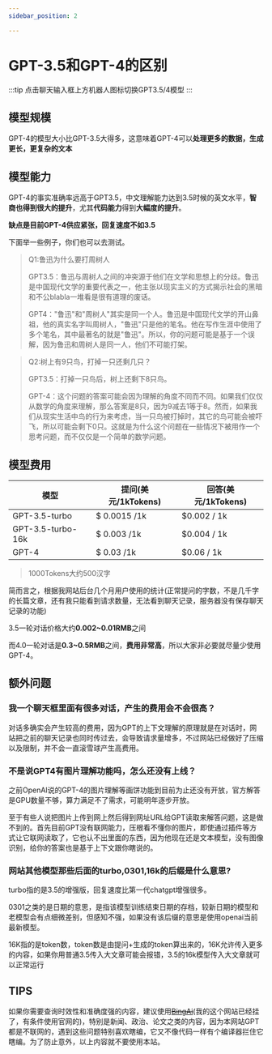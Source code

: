 ```yaml
---
sidebar_position: 2

---
```

# GPT-3.5和GPT-4的区别


:::tip
点击聊天输入框上方机器人图标切换GPT3.5/4模型
:::
## 模型规模

GPT-4的模型大小比GPT-3.5大得多，这意味着GPT-4可以**处理更多的数据，生成更长，更复杂的文本**

## 模型能力

GPT-4的事实准确率远高于GPT3.5，中文理解能力达到3.5时候的英文水平，**智商也得到很大的提升**，尤其**代码能力**得到**大幅度的提升**。

**缺点是目前GPT-4供应紧张，回复速度不如3.5**

下面举一些例子，你们也可以去测试。

> Q1:鲁迅为什么要打周树人
>
> GPT3.5：鲁迅与周树人之间的冲突源于他们在文学和思想上的分歧。鲁迅是中国现代文学的重要代表之一，他主张以现实主义的方式揭示社会的黑暗和不公blabla一堆看是很有道理的废话。
>
> GPT4："鲁迅"和"周树人"其实是同一个人。鲁迅是中国现代文学的开山鼻祖，他的真实名字叫周树人，"鲁迅"只是他的笔名。他在写作生涯中使用了多个笔名，其中最著名的就是"鲁迅"。所以，你的问题可能是基于一个误解，因为鲁迅和周树人是同一人，他们不可能打架。

> Q2:树上有9只鸟，打掉一只还剩几只？
>
> GPT3.5：打掉一只鸟后，树上还剩下8只鸟。
>
> GPT-4：这个问题的答案可能会因为理解的角度不同而不同。如果我们仅仅从数学的角度来理解，那么答案是8只，因为9减去1等于8。然而，如果我们从现实生活中鸟的行为来考虑，当一只鸟被打掉时，其它的鸟可能会被吓飞，所以可能会剩下0只。这就是为什么这个问题在一些情况下被用作一个思考问题，而不仅仅是一个简单的数学问题。

## 模型费用

| 模型              | 提问(美元/1kTokens) | 回答(美元/1kTokens) |
| ----------------- | ------------------- | ------------------- |
| GPT-3.5-turbo     | $ 0.0015 /1k        | $0.002 / 1k         |
| GPT-3.5-turbo-16k | $ 0.003 /1k         | $0.004 / 1k         |
| GPT-4             | $ 0.03 /1k          | $0.06 / 1k          |

> 1000Tokens大约500汉字

简而言之，根据我网站后台几个月用户使用的统计(正常提问的字数，不是几千字的长篇文章，还有我只能看到请求数量，无法看到聊天记录，服务器没有保存聊天记录的功能)

3.5一轮对话价格大约**0.002~0.01RMB**之间

而4.0一轮对话是**0.3~0.5RMB**之间，**费用非常高**，所以大家非必要就尽量少使用GPT-4。

## 额外问题

### 我一个聊天框里面有很多对话，产生的费用会不会很高？

对话多确实会产生较高的费用，因为GPT的上下文理解的原理就是在对话时，网站把之前的聊天记录也同时传过去，会导致请求量增多，不过网站已经做好了压缩以及限制，并不会一直滚雪球产生高费用。

### 不是说GPT4有图片理解功能吗，怎么还没有上线？

之前OpenAI说的GPT-4的图片理解等画饼功能到目前为止还没有开放，官方解答是GPU数量不够，算力满足不了需求，可能明年逐步开放。

至于有些人说把图片上传到网上然后得到网址URL给GPT读取来解答问题，这是做不到的。首先目前GPT没有联网能力，压根看不懂你的图片，即使通过插件等方式让它联网读取了，它也认不出里面的东西，因为他现在还是文本模型，没有图像识别，给你的答案也是基于上下文跟你瞎说的。

### 网站其他模型那些后面的turbo,0301,16k的后缀是什么意思?

turbo指的是3.5的增强版，回复速度比第一代chatgpt增强很多。

0301之类的是日期的意思，是指该模型训练结束日期的存档，较新日期的模型和老模型会有点细微差别，但感知不强，如果没有该后缀的意思是使用openai当前最新模型。

16K指的是token数，token数是由提问+生成的token算出来的，16K允许传入更多的内容，如果你用普通3.5传入大文章可能会报错，3.5的16k模型传入大文章就可以正常运行



## TIPS

如果你需要查询时效性和准确度强的内容，建议使用[~~BingAi~~](https://bingai.howen.ink)(我的这个网站已经挂了，有条件使用官网的)，特别是新闻、政治、论文之类的内容，因为本网站GPT都是不联网的，遇到这些问题特别喜欢瞎编，它又不像代码一样有个编译器拦住它瞎编。为了防止意外，以上内容就不要使用本站。